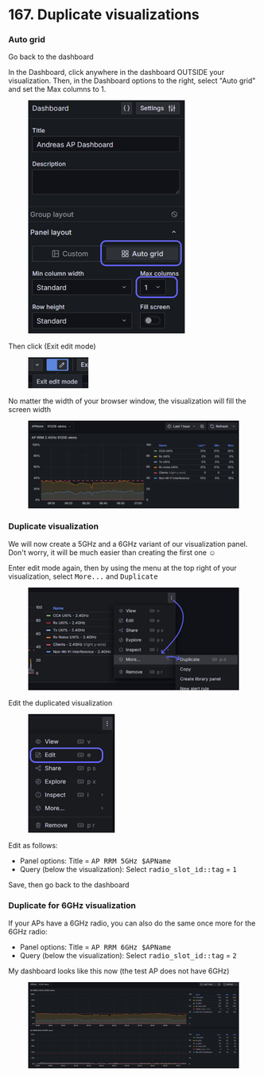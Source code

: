 # 167. Duplicate visualizations

### Auto grid

Go back to the dashboard

In the Dashboard, click anywhere in the dashboard OUTSIDE your visualization. Then, in the Dashboard options to the right, select "Auto grid" and set the Max columns to 1.

<figure><img src="../../.gitbook/assets/image (140).png" alt=""><figcaption></figcaption></figure>

Then click  (Exit edit mode)

<figure><img src="../../.gitbook/assets/image (141).png" alt=""><figcaption></figcaption></figure>

No matter the width of your browser window, the visualization will fill the screen width

<figure><img src="../../.gitbook/assets/image (142).png" alt="" width="563"><figcaption></figcaption></figure>

### Duplicate visualization

We will now create a 5GHz and a 6GHz variant of our visualization panel. Don't worry, it will be much easier than creating the first one :relaxed:

Enter edit mode again, then by using the menu at the top right of your visualization, select <kbd>More...</kbd> and <kbd>Duplicate</kbd>&#x20;

<figure><img src="../../.gitbook/assets/image (143).png" alt=""><figcaption></figcaption></figure>

Edit the duplicated visualization

<figure><img src="../../.gitbook/assets/image (144).png" alt=""><figcaption></figcaption></figure>

Edit as follows:

* Panel options: Title = <kbd>AP RRM 5GHz $APName</kbd>
* Query (below the visualization): Select <kbd>radio\_slot\_id::tag</kbd> = <kbd>1</kbd>

Save, then go back to the dashboard

### Duplicate for 6GHz visualization

If your APs have a 6GHz radio, you can also do the same once more for the 6GHz radio:

* Panel options: Title = <kbd>AP RRM 6GHz $APName</kbd>
* Query (below the visualization): Select <kbd>radio\_slot\_id::tag</kbd> = <kbd>2</kbd>



My dashboard looks like this now (the test AP does not have 6GHz)

<div data-full-width="true"><figure><img src="../../.gitbook/assets/image (145).png" alt=""><figcaption></figcaption></figure></div>
